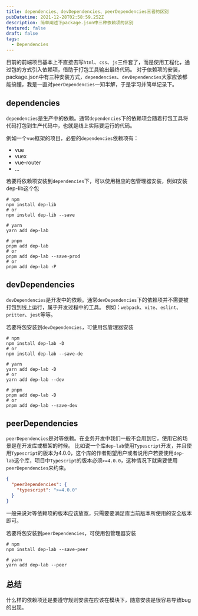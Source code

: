 ```yaml
---
title: dependencies、devDependencies、peerDependencies三者的区别
pubDatetime: 2021-12-28T02:58:59.252Z
description: 简单阐述下package.json中三种依赖项的区别
featured: false
draft: false
tags:
  - Dependencies
---
```


目前的前端项目基本上不直接去写`html`、`css`、`js`三件套了，而是使用工程化，通过包的方式引入依赖项，借助于打包工具输出最终代码。
对于依赖项的安装，package.json中有三种安装方式，`dependencies`、`devDependencies`大家应该都能搞懂，我是一直对`peerDependencies`一知半解，于是学习并简单记录下。

## dependencies
`dependencies`是生产中的依赖。通常`dependencies`下的依赖项会随着打包工具将代码打包到生产代码中，也就是线上实际要运行的代码。

例如一个`vue`框架的项目，必要的`dependencies`依赖项有：
- vue
- vuex
- vue-router
- ...

若要将依赖项安装到`dependencies`下，可以使用相应的包管理器安装，例如安装dep-lib这个包
```shell
# npm
npm install dep-lib
# or
npm install dep-lib --save

# yarn
yarn add dep-lab

# pnpm
pnpm add dep-lab
# or 
pnpm add dep-lab --save-prod
# or
pnpm add dep-lab -P
```

## devDependencies

`devDependencies`是开发中的依赖。通常`devDependencies`下的依赖项并不需要被打包到线上运行，属于开发过程中的工具。
例如：`webpack`、`vite`、`eslint`、`pritter`、`jest`等等。

若要将包安装到`devDependencies`，可使用包管理器安装
```shell
# npm
npm install dep-lab -D
# or
npm install dep-lab --save-de

# yarn
yarn add dep-lab -D
# or
yarn add dep-lab --dev

# pnpm
pnpm add dep-lab -D
# or
pnpm add dep-lab --save-dev
```

## peerDependencies
`peerDependencies`是对等依赖。在业务开发中我们一般不会用到它，使用它的场景是在开发库或框架的时候。
比如说一个库`dep-lab`使用`Typescript`开发，并且使用`Typescript`的版本为4.0.0，这个库的作者期望用户或者说用户若要使用`dep-lab`这个库，项目中`Typescript`的版本必须`>=4.0.0`，这种情况下就需要使用`peerDependencies`来约束。

```json
{
  "peerDependencies": {
    "typescript": ">=4.0.0"
  }
}
```

一般来说对等依赖项的版本应该放宽，只需要要满足库当前版本所使用的安全版本即可。

若要将包安装到`peerDependencies`，可使用包管理器安装
```shell
# npm
npm install dep-lab --save-peer

# yarn
yarn add dep-lab --peer
```

## 总结
什么样的依赖项还是要遵守规则安装在应该在模块下，随意安装是很容易导致bug的出现。
